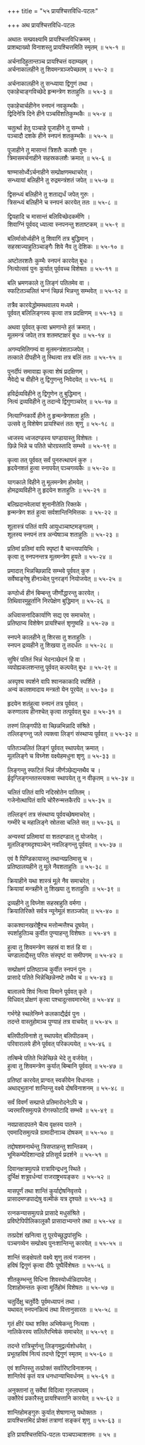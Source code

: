 +++
title = "५५ प्रायश्चित्तविधि-पटलः"

+++
अथ प्रायश्चित्तविधि-पटलः  
  
अथातः सम्प्रवक्ष्यामि प्रायश्चित्तविधिक्रमम् ।  
प्राशब्दाख्यो विनाशस्तु प्रायश्चित्तमिति स्मृतम् ॥ ५५-१ ॥  
  
अर्चनादिहुतान्तञ्च प्रायश्चित्तं वदाम्यहम् ।  
अर्चनाकालहीने तु शिवमन्त्रञ्जपेच्छतम् ॥ ५५-२ ॥  
  
अर्चनाकालहीने तु सन्ध्याया द्विगुणं तथा ।  
एकाहेचाङ्गविच्छेदे हृन्मन्त्रेण शताहुतिः ॥ ५५-३ ॥  
  
एकाहेचार्चहीनेन स्नपनं नवकुम्भकैः ।  
द्विदिनेत्रि दिने हीने पञ्चविंशतिकुम्भकैः ॥ ५५-४ ॥  
  
चतुर्त्था हेतु पञ्चाहे पूजाहीने तु सम्भवे ।  
पञ्चादौ दशके हीने स्नपनं शतकुम्भकैः ॥ ५५-५ ॥  
  
पूजाहीने तु मासान्तं त्रिशतैः कलशैः पुनः ।  
त्रिमासमर्चनाहीने सहस्रकलशैः क्रमात् ॥ ५५-६ ॥  
  
षाण्मासोर्ध्वेऽर्चनाहीने सम्प्रोक्षणमथाचरेत् ।  
सन्ध्यायां बलिहीने तु रुद्रमन्त्रंशतं जपेत् ॥ ५५-७ ॥  
  
द्विसन्ध्यं बलिहीने तु शताद्यर्धं जपेत् गुरुः ।  
त्रिसन्ध्यं बलिहीने च स्नपनं कारयेत् ततः ॥ ५५-८ ॥  
  
द्वियहादि च मासान्तं बलिविच्छेदकर्मणि ।  
शिवाग्निं पूर्ववद् ध्यात्वा स्नपनन्तु शताष्टकम् ॥ ५५-९ ॥  
  
बलिर्मासोर्ध्वहीने तु शिवागिं तत्र बुद्धिमान् ।  
सहस्राज्याहुतिञ्चाङ्गैः शिवे नैव तु देशिकः ॥ ५५-१० ॥  
  
अष्टोतरशतैः कुम्भैः स्नपनं कारयेत् बुधः ।  
नित्योत्सवं पुनः कुर्यात् पूर्ववच्च विशेषतः ॥ ५५-११ ॥  
  
बलि भ्रमणकाले तु लिङ्गं पतितमेव वा ।  
स्फटितञ्चलितं भग्नं च्छिन्नं भिन्नन्तु सम्भवेत् ॥ ५५-१२ ॥  
  
तत्रैव कारयेद्धोममथवालय मध्यमे ।  
पूर्ववत् बलिलिङ्गस्य कृत्वा तत्र प्रदक्षिणम् ॥ ५५-१३ ॥  
  
अथवा पूर्ववत् कृत्वा भ्रमणान्ते हुतं क्रमात् ।  
मूलमन्त्रं जपेत् तत्र शतमष्टाक्षरं बुधः ॥ ५५-१४ ॥  
  
अगम्यमितिगम्यं वा मूलमन्त्रंशतञ्जपेत् ।  
तत्काले दीपहीने तु स्थित्वा तत्र बलिं ततः ॥ ५५-१५ ॥  
  
पुनर्दीपं समावाह्य कृत्वा शेषं प्रदक्षिणम् ।  
नैवेद्ये च वीहीने तु द्विगुणन्तु निवेदयेत् ॥ ५५-१६ ॥  
  
हविर्द्रव्यविहीने तु द्विगुणेन तु बुद्धिमान् ।  
नित्यं द्रव्यविहीने तु तदान्ये द्विगुणञ्चरेत् ॥ ५५-१७ ॥  
  
नित्याग्निकार्ये हीने तु हृन्मन्त्रेणशता हुतिः ।  
उत्सवे तु विशेषेण प्रायश्चित्तं ततः शृणु ॥ ५५-१८ ॥  
  
ध्वजस्य ध्वजदण्डस्य घण्डायास्तु विशेषतः ।  
छिन्ने भिन्ने च पतिते चोरग्रस्तादि सम्भवे ॥ ५५-१९ ॥  
  
कृत्वा तत् पूर्ववत् सर्वं पुनरुत्थापनं कुरु ।  
हृदयेनशतं हुत्वा स्नापयेत् पञ्चगव्यकैः ॥ ५५-२० ॥  
  
यागकाले विहीने तु मूलमन्त्रेण होमयेत् ।  
होमद्रव्यविहीने तु हृदयेन शताहुतिः ॥ ५५-२१ ॥  
  
बलिप्रदानवेलायां शुनानीतेति रिक्तके ।  
हृन्मन्त्रेण शतं हुत्वा सर्वशान्तिनिमित्तकः ॥ ५५-२२ ॥  
  
शूलास्त्रं पतितं वापि आयुधञ्चाष्टमङ्गलम् ।  
शूलस्य स्नपनं तत्र अन्येषाञ्च शताहुतिः ॥ ५५-२३ ॥  
  
प्रतिमां प्रतिमां वापि स्पृष्टां वै चान्त्यपायिभिः ।  
कृत्वा तु स्नपनन्तत्र मूलमन्त्रेण हूयते ॥ ५५-२४ ॥  
  
प्रमादात् भिन्नच्छिन्नादि सम्भवे पूर्ववत् कुरु ।  
सर्वेष्वङ्गेषु हीनञ्चेत् पुनरङ्गं नियोजयेत् ॥ ५५-२५ ॥  
  
कण्ठोर्ध्व हीनं बिम्बन्तु जीर्णोद्धारन्तु कारयेत् ।  
तिथिवारमुहूर्तानि निरपेक्षेण बुद्धिमान् ॥ ५५-२६ ॥  
  
अधिवासनादिकार्याणि सद्य एव समाचरेत् ।  
प्रतिष्ठाप्य विशेषेण प्रायश्चित्तं शृणुष्वहि ॥ ५५-२७ ॥  
  
स्नपने कालहीने तु शिरसा तु शताहुतिः ।  
स्नपन द्रव्यहीने तु शिखया तु तदर्धतः ॥ ५५-२८ ॥  
  
सुषिरं पतितं भिन्नं भेदनञ्छेदनं हि वा ।  
व्यपोह्यकलशन्तत्तु पूर्ववत् कल्पयेत् बुधः ॥ ५५-२९ ॥  
  
अस्पृश्य स्पर्शने वापि श्वानकाकादि स्पर्शिते ।  
अन्यं कलशमादाय मन्त्रतो येन पूरयेत् ॥ ५५-३० ॥  
  
हृदयेन शतंहुत्वा स्नपनं तत्र पूर्ववत् ।  
करुणालय हीनश्चेत् कृत्वा तत्पूर्ववत् बुधः ॥ ५५-३१ ॥  
  
तरुणं लिङ्गपीठे वा च्छिन्नभिन्नादि संश्रिते ।  
तल्लिङ्गन्तु जले त्यक्त्वा लिङ्गं संस्थाप्य पूर्ववत् ॥ ५५-३२ ॥  
  
पतितञ्चलितं लिङ्गं पूर्ववत् स्थापयेत् क्रमात् ।  
मूललिङ्गे च विघ्नेश वक्ष्येहमधुना शृणु ॥ ५५-३३ ॥  
  
लिङ्गन्तु स्फटितं भिन्नं जीर्णञ्छेद्यन्तथैव च ।  
ईदृग्लिङ्गन्ततस्त्यक्त्वा स्थापयेत् तु न वीकृतम् ॥ ५५-३४ ॥  
  
चलितं पतितं वापि नदिस्रोतेन पातितम् ।  
गजेनोत्थापितं वापि चोरैरुन्मत्तकैरपि ॥ ५५-३५ ॥  
  
तल्लिङ्गं तत्र संस्थाप्य पूर्ववच्छेषमाचरेत् ।  
गम्भीरे च महालिङ्गे स्रोतसा चलिते सत् ॥ ५५-३६ ॥  
  
अन्यस्यां प्रतिमायां वा शतदण्डात् तु योजयेत् ।  
मूललिङ्गमदृश्यञ्चेन् नवलिङ्गन्तु पूर्ववत् ॥ ५५-३७ ॥  
  
एवं वै पिण्डिकायास्तु तथान्यप्रतिमासु च ।  
प्रतिष्ठालयहीने तु मूले नैवशताहुतिः ॥ ५५-३८ ॥  
  
क्रियाहीने यथा शास्त्रं मूले नैव समाचरेत् ।  
क्रियायां मन्त्रहीने तु शिखया तु शताहुतिः ॥ ५५-३९ ॥  
  
द्रव्यहीने तु विघ्नेश सहस्राहुति वर्मणा ।  
क्रियातिरिक्ते सर्वत्र न्यूनेमूलं शतञ्जपेत् ॥ ५५-४० ॥  
  
काकश्वानखरोष्ट्रैश्च मत्तोन्मत्तैश्च दूषयेत् ।  
स्पर्शाहुतिञ्च कुर्वीत पुण्याहन्तु विशेषतः ॥ ५५-४१ ॥  
  
हुत्वा तु शिवमन्त्रेण सहस्रं वा शतं हि वा ।  
चण्डालाद्यैस्तु परितः संस्पृष्टं वा समीपगम् ॥ ५५-४२ ॥  
  
सम्प्रोक्षणं प्रतिष्ठाञ्च कुर्वीत स्नपनं पुनः ।  
प्रासादे पतिते भिन्नेच्छिन्नेनष्टे तथैव च ॥ ५५-४३ ॥  
  
बालालये शिवं नित्वा विमाने पूर्ववत् कृते ।  
विधिवत् प्रोक्षणं कृत्वा पश्चादुत्सवमारभेत् ॥ ५५-४४ ॥  
  
गर्भगेहे स्थलेनिम्ने कलकाद्यैर्द्रवं पुनः ।  
तदन्ते वास्तुहोमञ्च पुण्याहं तत्र वाचयेत् ॥ ५५-४५ ॥  
  
बलिपीठविनाशे तु स्थापयेत् बलिपीठकम् ।  
परिवारालये हीने पूर्ववत् परिकल्पयेत् ॥ ५५-४६ ॥  
  
तत्बिम्बे पतिते भिन्नेच्छिन्ने भेदे तु वर्जयेत् ।  
हुत्वा तु शिवमन्त्रेण कुर्यात् बिम्बानि पूर्ववत् ॥ ५५-४७ ॥  
  
प्रतिष्ठां कारयेत् प्राग्वत् स्वकीयेन विधानतः ।  
अथाद्भुतानां शान्तिन्तु वक्ष्ये दोषविनाशनम् ॥ ५५-४८ ॥  
  
सर्वं विवर्णं सम्प्राप्ते प्रतिमारोदनेऽपि च ।  
ज्वरमारिसमुत्पन्ने रोगस्फोटादि सम्भवे ॥ ५५-४९ ॥  
  
नवप्रासादपतने चैत्य वृक्षस्य पातने ।  
एवमादिसमुत्पन्ने ग्रामादीनाञ्च दोषकम् ॥ ५५-५० ॥  
  
तद्दोषशमनार्थन्तु त्रिसप्ताहन्तु शान्तिकम् ।  
भूमिकम्पेदिशान्दाहे प्रतिसूर्य प्रदर्शने ॥ ५५-५१ ॥  
  
दिवानक्षत्रमुत्पन्ने रात्राविन्द्रधनु स्थिते ।  
दुर्भिक्षं शत्रुवर्धन्यां राजराष्ट्रभयङ्करः ॥ ५५-५२ ॥  
  
मासपूर्णं तथा शान्तिं कुर्याद्दोषनिवृत्तये ।  
प्रासादमण्डपाद्येषु वल्मीकं यत्र दृश्यते ॥ ५५-५३ ॥  
  
रत्नकन्यासमुत्पन्ने प्रासादे मधुसंश्रिते ।  
प्रविष्टेपिपीलिकालूकौ प्रासादाभ्यन्तरे तथा ॥ ५५-५४ ॥  
  
तत्प्रदेशं खनित्वा तु पूरयेच्छुद्धपांसुभिः ।  
पञ्चगव्येन सम्प्रोक्ष्य पुनःशान्तिन्तु कारयेत् ॥ ५५-५५ ॥  
  
शान्तिं सङ्क्षेपतो वक्ष्ये शृणु तत्वं गजानन ।  
हविषं द्विगुणं कृत्वा दीपैः पूष्पैर्विशेषतः ॥ ५५-५६ ॥  
  
शीतकुम्भन्तु विधिना शिवस्योर्ध्वन्निदापयेत् ।  
दिशाहोमन्ततः कृत्वा मूर्तिहोमं विशेषतः ॥ ५५-५७ ॥  
  
चतुर्दिक्षु चतुर्वेदैः पूर्वमध्यापनं तथा ।  
यथावत् स्नपनन्नित्यं तथा वित्तानुसारतः ॥ ५५-५८ ॥  
  
गृतं क्षीरं यथा शक्ति अभिषेकन्तु नित्यशः ।  
नालिकेरस्य सलिलैरभिषेकं समाचरेत् ॥ ५५-५९ ॥  
  
तदन्ते रात्रिचूर्णन्तु लिङ्गमुद्वर्त्यशोधयेत् ।  
प्रभूतहविषं नित्यं तदन्ते द्विगुणं स्मृतम् ॥ ५५-६० ॥  
  
एवं शान्तिस्तु तत्प्रोक्तं सर्वारिष्टविनाशनम् ।  
शान्तिरेवं कृतं यत्र धनधान्याभिवर्धनम् ॥ ५५-६१ ॥  
  
अनुक्तानां तु सर्वेषां विदित्वा गुरुलाघवम् ।  
उक्तैरेवं प्रकारैस्तु प्रायश्चित्तानि कारयेत् ॥ ५५-६२ ॥  
  
शान्तिहोमङ्गुरुः कुर्यात् शेषाणान्तु यथोक्ततः ।  
प्रायश्चित्तमिदं प्रोक्तं तत्राणां सङ्करं शृणु ॥ ५५-६३ ॥  
  
इति प्रायश्चित्तविधि-पटलः पञ्चपञ्चाशत्तमः ॥ ५५ ॥
